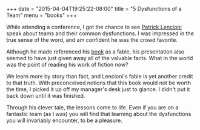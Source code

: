 +++
date = "2015-04-04T19:25:22-08:00"
title = "5 Dysfunctions of a Team"
menu = "books"
+++

While attending a conference, I got the chance to see [Patrick Lencioni](http://www.tablegroup.com/pat/) speak about teams and their common dysfunctions.  I was impressed in the true sense of the word, and am confident he was the crowd favorite.

Although he made referenced his [book](http://www.amazon.com/Five-Dysfunctions-Team-Leadership-Fable/dp/0787960756/ref=sr_1_1?s=books&ie=UTF8&qid=1454836598&sr=1-1&keywords=5+disfunction%27s+of+a+team) as a fable, his presentation also seemed to have just given away all of the valuable facts.  What in the world was the point of reading his work of fiction now?

We learn more by story than fact, and Lencioni's fable is yet another credit to that truth.  With preconceived notions that this book would not be worth the time, I picked it up off my manager's desk just to glance.  I didn't put it back down until it was finished.  

Through his clever tale, the lessons come to life.  Even if you are on a fantastic team (as I was) you will find that learning about the dysfunctions you will invariably encounter, to be a pleasure.